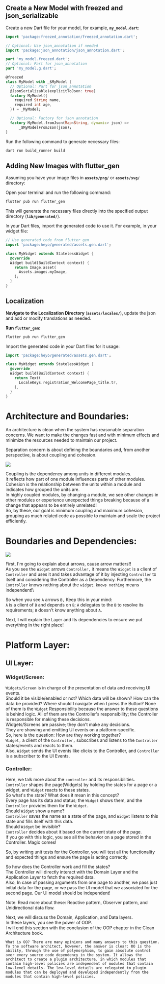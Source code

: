 ## **Create a New Model with freezed and json_serializable**

Create a new Dart file for your model, for example, **`my_model.dart`**:

```dart
import 'package:freezed_annotation/freezed_annotation.dart';

// Optional: Use json_annotation if needed
import 'package:json_annotation/json_annotation.dart';

part 'my_model.freezed.dart';
// Optional: Part for json_annotation
part 'my_model.g.dart';

@freezed
class MyModel with _$MyModel {
  // Optional: Part for json_annotation
  @JsonSerializable(explicitToJson: true)
  factory MyModel({
    required String name,
    required int age,
  }) = _MyModel;

  // Optional: Factory for json_annotation
  factory MyModel.fromJson(Map<String, dynamic> json) =>
      _$MyModelFromJson(json);
}
```

Run the following command to generate necessary files:

```dart
dart run build_runner build
```

## ****Adding New Images with flutter_gen****

Assuming you have your image files in **`assets/png/`** or  **`assets/svg/`**  directory:

Open your terminal and run the following command:

```dart
flutter pub run flutter_gen
```

This will generate the necessary files directly into the specified output directory (**`lib/generated/`**).

In your Dart files, import the generated code to use it. For example, in your widget file:

```dart
// Use generated code from flutter_gen
import 'package:heyo/generated/assets.gen.dart';

class MyWidget extends StatelessWidget {
  @override
  Widget build(BuildContext context) {
    return Image.asset(
      Assets.images.myImage,
    );
  }
}
```

## ****Localization****

**Navigate to the Localization Directory** (**`assets/locales/`**), update the json and add or modify translations as needed.

**Run `flutter_gen`:**

```dart
flutter pub run flutter_gen
```

Import the generated code in your Dart files for it usage:

```dart
import 'package:heyo/generated/assets.gen.dart';

class MyWidget extends StatelessWidget {
  @override
  Widget build(BuildContext context) {
    return Text(
      LocaleKeys.registration_WelcomePage_title.tr,
    ),
  }
}

```

# Architecture and Boundaries:

An architecture is clean when the system has reasonable separation concerns.
We want to make the changes fast and with minimum effects and minimize the resources needed to maintain our project.

Separation concern is about defining the boundaries and, from another perspective, is about coupling and cohesion.

![](coupling-cohesion.png)

Coupling is the dependency among units in different modules.\
It reflects how part of one module influences parts of other modules.\
Cohesion is the relationship between the units within a module and indicates how grouped the units are.\
In highly coupled modules, by changing a module, we see other changes in other modules or experience unexpected things breaking because of a change that appears to be entirely unrelated!\
So, by these, our goal is minimum coupling and maximum cohesion, grouping as much related code as possible to maintain and scale the project efficiently.

# Boundaries and Dependencies:

![](architecture.png)

First, I'm going to explain about arrows, cause arrow matters!!\
As you see the `Widget` arrows `Controller,` it means the `Widget` is a client of `Controller` and uses it and takes advantage of it by injecting `Controller` to itself and considering the Controller as a Dependency.
Furthermore, the `Controller` knows nothing about the `widget`.
`knows nothing` means independent!\

So when you see `A` arrows `B,` Keep this in your mind:\
`A` is a client of `B` and depends on `B`; `A` delegates to the `B` to resolve its requirements; `B` doesn't know anything about `A.`

Next, I will explain the Layer and Its dependencies to ensure we put everything in the right place!

# Platform Layer:
## UI Layer:
### Widget/Screen:

`Widgets/Screen` is in charge of the presentation of data and receiving UI events.\
Should it be visible/enabled or not? Which data will be shown? How can the data be provided? Where should I navigate when I press the Button? None of them is the `Widget` Responsibility because the answer to these questions is behind logic.
All of them are the Controller's responsibility; the Controller is responsible for making these decisions.\
Widgets/Screens are passive; they don't make any decisions.\
They are showing and emitting UI events on a platform-specific.\
So, here is the question: How are they working together?\
`Widget,` a client of the `Controller,` subscribes and listens to the  `Controller` states/events and reacts to them.\
Also, `Widget` sends the UI events like clicks to the Controller, and `Controller` is a subscriber to the UI Events.

### Controller:
Here, we talk more about the `controller` and its responsibilities.\
`Controller` shapes the page(Widgets) by holding the states for a page or a widget, and `Widget` reacts to these states.\
So what's the state? What does it mean in this concept?\
Every page has its data and status; the `Widget` shows them, and the `Controller` provides them for the `Widget.`\
Should `Widget` show a name?\
`Controller` saves the name as a state of the page, and `Widget` listens to this state and fills itself with this data.\
Should `Widget` be invisible?\
`Controller` decides about it based on the current state of the page.\
If you go with this logic, you see all the behavior on a page stored in the Controller.
Magic comes!

So, by writing unit tests for the Controller, you will test all the functionality and expected things and ensure the page is acting correctly.

So how does the Controller work and fill the states?\
The Controller will directly interact with the Domain Layer and the Application Layer to fetch the required data.\
Also, In case of passing arguments from one page to another, we pass just initial data for the page, or we pass the UI model that we associated for the second page. Our UI model should be independent!

Note: Read more about these: Reactive pattern, Observer pattern, and Unidirectional data flow.


Next, we will discuss the Domain, Application, and Data layers.\
In these layers, you see the power of OOP.\
I will end this section with the conclusion of the OOP chapter in the Clean Architecture book.

``What is OO? There are many opinions and many answers to this question.
To the software architect, however, the answer is clear: OO is the ability, through the use of polymorphism, to gain absolute control over every source code dependency in the system. It allows the architect to create a plugin architecture, in which modules that contain high-level policies are independent of modules that contain low-level details. The low-level details are relegated to plugin modules that can be deployed and developed independently from the modules that contain high-level policies.``
